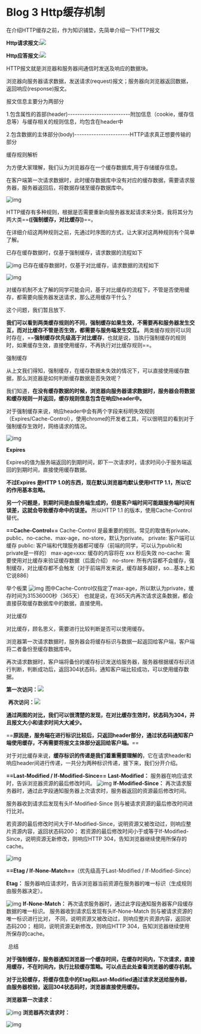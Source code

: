 # Blog 3 Http缓存机制

在介绍HTTP缓存之前，作为知识铺垫，先简单介绍一下HTTP报文

**Http请求报文:**![](https://mmbiz.qpic.cn/mmbiz_png/CP9AlgoibiagUCusWVjTfLkA0BucORMejroXfBykeM0tAodNpOywFmCibgV9sGVdciaFYnpkPY4dzM4FyEeia3dWnGg/640?wx_fmt=png&tp=webp&wxfrom=5&wx_lazy=1&wx_co=1)

**Http应答报文:**![](https://mmbiz.qpic.cn/mmbiz_jpg/TNUwKhV0JpST1tU8lkBxnPicsw9cykw1HrydsKDXgInQDKYknZfr7DWEhYNHsXsBhNWpUScibxRaq9OFRn2865ZQ/640?wx_fmt=jpeg&tp=webp&wxfrom=5&wx_lazy=1&wx_co=1)



HTTP报文就是浏览器和服务器间通信时发送及响应的数据块。

浏览器向服务器请求数据，发送请求(request)报文；服务器向浏览器返回数据，返回响应(response)报文。

报文信息主要分为两部分

1.包含属性的首部(header)--------------------------附加信息（cookie，缓存信息等）与缓存相关的规则信息，均包含在header中

2.包含数据的主体部分(body)-----------------------HTTP请求真正想要传输的部分



缓存规则解析

为方便大家理解，我们认为浏览器存在一个缓存数据库,用于存储缓存信息。

在客户端第一次请求数据时，此时缓存数据库中没有对应的缓存数据，需要请求服务器，服务器返回后，将数据存储至缓存数据库中。


![img](https://mmbiz.qpic.cn/mmbiz_png/TNUwKhV0JpQLibkfVb1bKq4peXVHcvAzhBbicUjzwyRnS7ufYRCjob9nia4vfjaLnzWprNicNXPQm2ic6p2icSteDnLA/640?tp=webp&wxfrom=5&wx_lazy=1&wx_co=1)

HTTP缓存有多种规则，根据是否需要重新向服务器发起请求来分类，我将其分为两大类==**([强制缓存，对比缓存])**==。

在详细介绍这两种规则之前，先通过时序图的方式，让大家对这两种规则有个简单了解。


已存在缓存数据时，仅基于强制缓存，请求数据的流程如下

![img](https://mmbiz.qpic.cn/mmbiz_png/TNUwKhV0JpQLibkfVb1bKq4peXVHcvAzhhsTQxGusWj9zEeicByI4Mic4kfHapWoK5waibic4icibS8XaanjCLFXbh2vA/640?tp=webp&wxfrom=5&wx_lazy=1&wx_co=1)
已存在缓存数据时，仅基于对比缓存，请求数据的流程如下


![img](https://mmbiz.qpic.cn/mmbiz_png/TNUwKhV0JpQLibkfVb1bKq4peXVHcvAzhejG3icexTtuNFKAbIUMPqxEmFNUJGhb64G92QAiadrXcRRWghSUtDduw/640?tp=webp&wxfrom=5&wx_lazy=1&wx_co=1)

对缓存机制不太了解的同学可能会问，基于对比缓存的流程下，不管是否使用缓存，都需要向服务器发送请求，那么还用缓存干什么？

这个问题，我们暂且放下.

**我们可以看到两类缓存规则的不同，强制缓存如果生效，不需要再和服务器发生交互，而对比缓存不管是否生效，都需要与服务端发生交互。**
两类缓存规则可以同时存在，==**强制缓存优先级高于对比缓存**，也就是说，当执行强制缓存的规则时，如果缓存生效，直接使用缓存，不再执行对比缓存规则==。


强制缓存

从上文我们得知，强制缓存，在缓存数据未失效的情况下，可以直接使用缓存数据，那么浏览器是如何判断缓存数据是否失效呢？

我们知道，**在没有缓存数据的时候，浏览器向服务器请求数据时，服务器会将数据和缓存规则一并返回，缓存规则信息包含在响应header中。**

对于强制缓存来说，响应header中会有两个字段来标明失效规则（Expires/Cache-Control），使用chrome的开发者工具，可以很明显的看到对于强制缓存生效时，网络请求的情况。

![img](https://mmbiz.qpic.cn/mmbiz_png/TNUwKhV0JpQLibkfVb1bKq4peXVHcvAzhL2UQEWvOSBt1gLuaVEuJxHeIoiak4a3yMCOjJRw5BXbcZ6NnYahjQqQ/640?tp=webp&wxfrom=5&wx_lazy=1&wx_co=1)

**Expires**

Expires的值为服务端返回的到期时间，即下一次请求时，请求时间小于服务端返回的到期时间，直接使用缓存数据。

**不过Expires 是HTTP 1.0的东西，现在默认浏览器均默认使用HTTP 1.1，所以它的作用基本忽略。**

**另一个问题是，到期时间是由服务端生成的，但是客户端时间可能跟服务端时间有误差，这就会导致缓存命中的误差。**
所以HTTP 1.1 的版本，使用Cache-Control替代。

**==Cache-Control==**
Cache-Control 是最重要的规则。常见的取值有private、public、no-cache、max-age，no-store，默认为private。
private:             客户端可以缓存
public:              客户端和代理服务器都可缓存（前端的同学，可以认为public和private是一样的）
max-age=xxx:   缓存的内容将在 xxx 秒后失效
no-cache:          需要使用对比缓存来验证缓存数据（后面介绍）
no-store:           所有内容都不会缓存，强制缓存，对比缓存都不会触发（对于前端开发来说，缓存越多越好，so...基本上和它说886）

举个板栗
![img](https://mmbiz.qpic.cn/mmbiz_png/TNUwKhV0JpQLibkfVb1bKq4peXVHcvAzhzeiczTr1RPLwqSWZLkYvU5NmB5lCGkSM2zxp2Foe01hXe14ldmbibxVg/640?tp=webp&wxfrom=5&wx_lazy=1&wx_co=1)
图中Cache-Control仅指定了max-age，所以默认为private，缓存时间为31536000秒（365天）
也就是说，在365天内再次请求这条数据，都会直接获取缓存数据库中的数据，直接使用。

对比缓存

对比缓存，顾名思义，需要进行比较判断是否可以使用缓存。

浏览器第一次请求数据时，服务器会将缓存标识与数据一起返回给客户端，客户端将二者备份至缓存数据库中。

再次请求数据时，客户端将备份的缓存标识发送给服务器，服务器根据缓存标识进行判断，判断成功后，返回304状态码，通知客户端比较成功，可以使用缓存数据。

**第一次访问：**![](https://mmbiz.qpic.cn/mmbiz_png/TNUwKhV0JpQLibkfVb1bKq4peXVHcvAzhA2HgtfWHpH4SiaR7iaBoU7c2ia919byG1aYztRm6OKISfUaAbpLSL5RicQ/640?tp=webp&wxfrom=5&wx_lazy=1&wx_co=1)

![img](data:image/gif;base64,iVBORw0KGgoAAAANSUhEUgAAAAEAAAABCAYAAAAfFcSJAAAADUlEQVQImWNgYGBgAAAABQABh6FO1AAAAABJRU5ErkJggg==)
**再次访问：**![](https://mmbiz.qpic.cn/mmbiz_png/TNUwKhV0JpQLibkfVb1bKq4peXVHcvAzhvoBLI69lyaPgUL9ExOH2tcGAMaKlI2b0wWbUYibDxvqpBGTcMF9lx6Q/640?tp=webp&wxfrom=5&wx_lazy=1&wx_co=1)
![img](data:image/gif;base64,iVBORw0KGgoAAAANSUhEUgAAAAEAAAABCAYAAAAfFcSJAAAADUlEQVQImWNgYGBgAAAABQABh6FO1AAAAABJRU5ErkJggg==)

**通过两图的对比，我们可以很清楚的发现，在对比缓存生效时，状态码为304，并且报文大小和请求时间大大减少。**

==**原因是，服务端在进行标识比较后，只返回header部分，通过状态码通知客户端使用缓存，不再需要将报文主体部分返回给客户端。**==

对于对比缓存来说，**缓存标识的传递是我们着重需要理解的**，它在请求header和响应header间进行传递，一共分为两种标识传递，接下来，我们分开介绍。

**==Last-Modified  /  If-Modified-Since==**
**Last-Modified：**
服务器在响应请求时，告诉浏览器资源的最后修改时间。
![img](https://mmbiz.qpic.cn/mmbiz_png/TNUwKhV0JpQLibkfVb1bKq4peXVHcvAzhFb2y1r5VldE68lSMZ6yQnP6mIDEQCibHeC7MaUETvficJgBFdzJ6fKVQ/640?tp=webp&wxfrom=5&wx_lazy=1&wx_co=1)
**If-Modified-Since：**
再次请求服务器时，通过此字段通知服务器上次请求时，服务器返回的资源最后修改时间。

服务器收到请求后发现有头If-Modified-Since 则与被请求资源的最后修改时间进行比对。

若资源的最后修改时间大于If-Modified-Since，说明资源又被改动过，则响应整片资源内容，返回状态码200；
若资源的最后修改时间小于或等于If-Modified-Since，说明资源无新修改，则响应HTTP 304，告知浏览器继续使用所保存的cache。

![img](https://mmbiz.qpic.cn/mmbiz_png/TNUwKhV0JpQLibkfVb1bKq4peXVHcvAzhAQX69n77xPiaQVLkHzsj7HvqjOZlsyicPJ8gRpyVUIjEUXtZgyaT3XkA/640?tp=webp&wxfrom=5&wx_lazy=1&wx_co=1)

**==Etag  /  If-None-Match==**（优先级高于Last-Modified  /  If-Modified-Since）


**Etag：**
服务器响应请求时，告诉浏览器当前资源在服务器的唯一标识（生成规则由服务器决定）。

![img](https://mmbiz.qpic.cn/mmbiz_png/TNUwKhV0JpQLibkfVb1bKq4peXVHcvAzhJqVI5RpVeibXlMKz5aCLnJpePk6Z3jKVlj6gdic4cD0kvFO0INt6Dibbg/640?tp=webp&wxfrom=5&wx_lazy=1&wx_co=1)
**If-None-Match：**
再次请求服务器时，通过此字段通知服务器客户段缓存数据的唯一标识。
服务器收到请求后发现有头If-None-Match 则与被请求资源的唯一标识进行比对，
不同，说明资源又被改动过，则响应整片资源内容，返回状态码200；
相同，说明资源无新修改，则响应HTTP 304，告知浏览器继续使用所保存的cache。

![img](data:image/gif;base64,iVBORw0KGgoAAAANSUhEUgAAAAEAAAABCAYAAAAfFcSJAAAADUlEQVQImWNgYGBgAAAABQABh6FO1AAAAABJRU5ErkJggg==)
总结

**对于强制缓存，服务器通知浏览器一个缓存时间，在缓存时间内，下次请求，直接用缓存，不在时间内，执行比较缓存策略。可以点击此处查看浏览器的缓存机制。**

**对于比较缓存，将缓存信息中的Etag和Last-Modified通过请求发送给服务器，由服务器校验，返回304状态码时，浏览器直接使用缓存。**

**浏览器第一次请求：**

![img](https://mmbiz.qpic.cn/mmbiz_png/TNUwKhV0JpQLibkfVb1bKq4peXVHcvAzhlLdCDgeEmSIvPQMPITJpAib6CTo0Q7B8S6IJibHg4ABw5WKfz7n88TaQ/640?tp=webp&wxfrom=5&wx_lazy=1&wx_co=1)
**浏览器再次请求时：**

![img](https://mmbiz.qpic.cn/mmbiz_png/TNUwKhV0JpQLibkfVb1bKq4peXVHcvAzhjVzToTnjeUEMgNG5QqGAOzlschVL4duQhE5mzzYjMBpQSmZntajbEA/640?tp=webp&wxfrom=5&wx_lazy=1&wx_co=1)